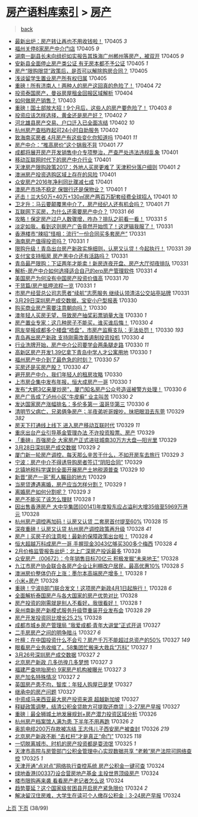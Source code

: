 [房产语料库索引](../../README.md)  > [房产](房产.md)
====
> [back](../README.md)

- [最新出炉：房产转让再也不用收钱啦！](http://jkwz.applinzi.com/ittc/6951603804398158852.html#%E6%9C%80%E6%96%B0%E5%87%BA%E7%82%89%EF%BC%9A%E6%88%BF%E4%BA%A7%E8%BD%AC%E8%AE%A9%E5%86%8D%E4%B9%9F%E4%B8%8D%E7%94%A8%E6%94%B6%E9%92%B1%E5%95%A6%EF%BC%81) 170405 *3* 
- [福州关停8家房产中介门店](http://jkwz.applinzi.com/ittc/6952994849677640708.html#%E7%A6%8F%E5%B7%9E%E5%85%B3%E5%81%9C8%E5%AE%B6%E6%88%BF%E4%BA%A7%E4%B8%AD%E4%BB%8B%E9%97%A8%E5%BA%97) 170405 *9* 
- [湖南一副县长未向组织如实报告其珠海广州郴州等房产，被双开](http://jkwz.applinzi.com/ittc/6953024191883379717.html#%E6%B9%96%E5%8D%97%E4%B8%80%E5%89%AF%E5%8E%BF%E9%95%BF%E6%9C%AA%E5%90%91%E7%BB%84%E7%BB%87%E5%A6%82%E5%AE%9E%E6%8A%A5%E5%91%8A%E5%85%B6%E7%8F%A0%E6%B5%B7%E5%B9%BF%E5%B7%9E%E9%83%B4%E5%B7%9E%E7%AD%89%E6%88%BF%E4%BA%A7%EF%BC%8C%E8%A2%AB%E5%8F%8C%E5%BC%80) 170405 *9* 
- [安新县全面停止房产类公证 有无房本都不予公证](http://jkwz.applinzi.com/ittc/6953022535649199109.html#%E5%AE%89%E6%96%B0%E5%8E%BF%E5%85%A8%E9%9D%A2%E5%81%9C%E6%AD%A2%E6%88%BF%E4%BA%A7%E7%B1%BB%E5%85%AC%E8%AF%81+%E6%9C%89%E6%97%A0%E6%88%BF%E6%9C%AC%E9%83%BD%E4%B8%8D%E4%BA%88%E5%85%AC%E8%AF%81) 170405 *1* 
- [房产“限购限贷”政策后，是否可以解除购房合同？](http://jkwz.applinzi.com/ittc/6952997477149049860.html#%E6%88%BF%E4%BA%A7%E2%80%9C%E9%99%90%E8%B4%AD%E9%99%90%E8%B4%B7%E2%80%9D%E6%94%BF%E7%AD%96%E5%90%8E%EF%BC%8C%E6%98%AF%E5%90%A6%E5%8F%AF%E4%BB%A5%E8%A7%A3%E9%99%A4%E8%B4%AD%E6%88%BF%E5%90%88%E5%90%8C%EF%BC%9F) 170405  
- [浅谈留学生置业房产所有权归属](http://jkwz.applinzi.com/ittc/6952905205128627204.html#%E6%B5%85%E8%B0%88%E7%95%99%E5%AD%A6%E7%94%9F%E7%BD%AE%E4%B8%9A%E6%88%BF%E4%BA%A7%E6%89%80%E6%9C%89%E6%9D%83%E5%BD%92%E5%B1%9E) 170405  
- [重磅！所有济南人！两种人的房产这回真的危险了！](http://jkwz.applinzi.com/ittc/6952640984310612997.html#%E9%87%8D%E7%A3%85%EF%BC%81%E6%89%80%E6%9C%89%E6%B5%8E%E5%8D%97%E4%BA%BA%EF%BC%81%E4%B8%A4%E7%A7%8D%E4%BA%BA%E7%9A%84%E6%88%BF%E4%BA%A7%E8%BF%99%E5%9B%9E%E7%9C%9F%E7%9A%84%E5%8D%B1%E9%99%A9%E4%BA%86%EF%BC%81) 170404 *72* 
- [投资泰国房产，曼谷房屋租金回报区域解析](http://jkwz.applinzi.com/ittc/6952627802611385349.html#%E6%8A%95%E8%B5%84%E6%B3%B0%E5%9B%BD%E6%88%BF%E4%BA%A7%EF%BC%8C%E6%9B%BC%E8%B0%B7%E6%88%BF%E5%B1%8B%E7%A7%9F%E9%87%91%E5%9B%9E%E6%8A%A5%E5%8C%BA%E5%9F%9F%E8%A7%A3%E6%9E%90) 170404  
- [如何做房产销售？](http://jkwz.applinzi.com/ittc/6952421059876881413.html#%E5%A6%82%E4%BD%95%E5%81%9A%E6%88%BF%E4%BA%A7%E9%94%80%E5%94%AE%EF%BC%9F) 170403  
- [重磅！国土部放大招！9个月后，这些人的房产要危险了！](http://jkwz.applinzi.com/ittc/6952336633427919877.html#%E9%87%8D%E7%A3%85%EF%BC%81%E5%9B%BD%E5%9C%9F%E9%83%A8%E6%94%BE%E5%A4%A7%E6%8B%9B%EF%BC%819%E4%B8%AA%E6%9C%88%E5%90%8E%EF%BC%8C%E8%BF%99%E4%BA%9B%E4%BA%BA%E7%9A%84%E6%88%BF%E4%BA%A7%E8%A6%81%E5%8D%B1%E9%99%A9%E4%BA%86%EF%BC%81) 170403 *8* 
- [投资应该怎样选择，黄金还是房产好？](http://jkwz.applinzi.com/ittc/6951953641975055364.html#%E6%8A%95%E8%B5%84%E5%BA%94%E8%AF%A5%E6%80%8E%E6%A0%B7%E9%80%89%E6%8B%A9%EF%BC%8C%E9%BB%84%E9%87%91%E8%BF%98%E6%98%AF%E6%88%BF%E4%BA%A7%E5%A5%BD%EF%BC%9F) 170402 *7* 
- [河北雄县房产交易、户口迁入已全面冻结](http://jkwz.applinzi.com/ittc/6951927758182679557.html#%E6%B2%B3%E5%8C%97%E9%9B%84%E5%8E%BF%E6%88%BF%E4%BA%A7%E4%BA%A4%E6%98%93%E3%80%81%E6%88%B7%E5%8F%A3%E8%BF%81%E5%85%A5%E5%B7%B2%E5%85%A8%E9%9D%A2%E5%86%BB%E7%BB%93) 170402 *10* 
- [杭州房产查档昨起可24小时自助服务](http://jkwz.applinzi.com/ittc/6951716951108879364.html#%E6%9D%AD%E5%B7%9E%E6%88%BF%E4%BA%A7%E6%9F%A5%E6%A1%A3%E6%98%A8%E8%B5%B7%E5%8F%AF24%E5%B0%8F%E6%97%B6%E8%87%AA%E5%8A%A9%E6%9C%8D%E5%8A%A1) 170402  
- [致海南买房者 4月房产有这些变化你知道吗](http://jkwz.applinzi.com/ittc/6951602478482195460.html#%E8%87%B4%E6%B5%B7%E5%8D%97%E4%B9%B0%E6%88%BF%E8%80%85+4%E6%9C%88%E6%88%BF%E4%BA%A7%E6%9C%89%E8%BF%99%E4%BA%9B%E5%8F%98%E5%8C%96%E4%BD%A0%E7%9F%A5%E9%81%93%E5%90%97) 170401 *11* 
- [房产中介：“推高房价”这个锅我不背](http://jkwz.applinzi.com/ittc/6951660759284188165.html#%E6%88%BF%E4%BA%A7%E4%B8%AD%E4%BB%8B%EF%BC%9A%E2%80%9C%E6%8E%A8%E9%AB%98%E6%88%BF%E4%BB%B7%E2%80%9D%E8%BF%99%E4%B8%AA%E9%94%85%E6%88%91%E4%B8%8D%E8%83%8C) 170401 *77* 
- [成都将展开房产开发销售中介专项整治，严查严处违法违规乱象](http://jkwz.applinzi.com/ittc/6951642075379532804.html#%E6%88%90%E9%83%BD%E5%B0%86%E5%B1%95%E5%BC%80%E6%88%BF%E4%BA%A7%E5%BC%80%E5%8F%91%E9%94%80%E5%94%AE%E4%B8%AD%E4%BB%8B%E4%B8%93%E9%A1%B9%E6%95%B4%E6%B2%BB%EF%BC%8C%E4%B8%A5%E6%9F%A5%E4%B8%A5%E5%A4%84%E8%BF%9D%E6%B3%95%E8%BF%9D%E8%A7%84%E4%B9%B1%E8%B1%A1) 170401  
- [移动互联网时代下的房产中介行业](http://jkwz.applinzi.com/ittc/6951614285053690885.html#%E7%A7%BB%E5%8A%A8%E4%BA%92%E8%81%94%E7%BD%91%E6%97%B6%E4%BB%A3%E4%B8%8B%E7%9A%84%E6%88%BF%E4%BA%A7%E4%B8%AD%E4%BB%8B%E8%A1%8C%E4%B8%9A) 170401  
- [天津房产限购政策2017：外地人买房更难了 天津积分落户细则](http://jkwz.applinzi.com/ittc/6951607196365358085.html#%E5%A4%A9%E6%B4%A5%E6%88%BF%E4%BA%A7%E9%99%90%E8%B4%AD%E6%94%BF%E7%AD%962017%EF%BC%9A%E5%A4%96%E5%9C%B0%E4%BA%BA%E4%B9%B0%E6%88%BF%E6%9B%B4%E9%9A%BE%E4%BA%86+%E5%A4%A9%E6%B4%A5%E7%A7%AF%E5%88%86%E8%90%BD%E6%88%B7%E7%BB%86%E5%88%99) 170401 *2* 
- [澳洲房产投资选购区域上存在的风险](http://jkwz.applinzi.com/ittc/6951589206865478661.html#%E6%BE%B3%E6%B4%B2%E6%88%BF%E4%BA%A7%E6%8A%95%E8%B5%84%E9%80%89%E8%B4%AD%E5%8C%BA%E5%9F%9F%E4%B8%8A%E5%AD%98%E5%9C%A8%E7%9A%84%E9%A3%8E%E9%99%A9) 170401  
- [众安房产2016年净利同比骤减七成](http://jkwz.applinzi.com/ittc/6951567548083618820.html#%E4%BC%97%E5%AE%89%E6%88%BF%E4%BA%A72016%E5%B9%B4%E5%87%80%E5%88%A9%E5%90%8C%E6%AF%94%E9%AA%A4%E5%87%8F%E4%B8%83%E6%88%90) 170401  
- [澳房产市场不稳定 保银行还是保物业？](http://jkwz.applinzi.com/ittc/6951529250141242373.html#%E6%BE%B3%E6%88%BF%E4%BA%A7%E5%B8%82%E5%9C%BA%E4%B8%8D%E7%A8%B3%E5%AE%9A+%E4%BF%9D%E9%93%B6%E8%A1%8C%E8%BF%98%E6%98%AF%E4%BF%9D%E7%89%A9%E4%B8%9A%EF%BC%9F) 170401 *1* 
- [还击！兰大50万+40万+130㎡房产两百万配套经费全球招人](http://jkwz.applinzi.com/ittc/6951516863489115141.html#%E8%BF%98%E5%87%BB%EF%BC%81%E5%85%B0%E5%A4%A750%E4%B8%87%2B40%E4%B8%87%2B130%E3%8E%A1%E6%88%BF%E4%BA%A7%E4%B8%A4%E7%99%BE%E4%B8%87%E9%85%8D%E5%A5%97%E7%BB%8F%E8%B4%B9%E5%85%A8%E7%90%83%E6%8B%9B%E4%BA%BA) 170401 *10* 
- [卫才升：马云要颠覆黑中介了，房产经纪人还有机会吗？](http://jkwz.applinzi.com/ittc/6951512812416402437.html#%E5%8D%AB%E6%89%8D%E5%8D%87%EF%BC%9A%E9%A9%AC%E4%BA%91%E8%A6%81%E9%A2%A0%E8%A6%86%E9%BB%91%E4%B8%AD%E4%BB%8B%E4%BA%86%EF%BC%8C%E6%88%BF%E4%BA%A7%E7%BB%8F%E7%BA%AA%E4%BA%BA%E8%BF%98%E6%9C%89%E6%9C%BA%E4%BC%9A%E5%90%97%EF%BC%9F) 170401 *71* 
- [互联网下买房，为什么还需要房产中介？](http://jkwz.applinzi.com/ittc/6951340498575950853.html#%E4%BA%92%E8%81%94%E7%BD%91%E4%B8%8B%E4%B9%B0%E6%88%BF%EF%BC%8C%E4%B8%BA%E4%BB%80%E4%B9%88%E8%BF%98%E9%9C%80%E8%A6%81%E6%88%BF%E4%BA%A7%E4%B8%AD%E4%BB%8B%EF%BC%9F) 170331 *66* 
- [攻略！保定房产过户人数骤增，咋办？排队之前看一看！](http://jkwz.applinzi.com/ittc/6951267883949753349.html#%E6%94%BB%E7%95%A5%EF%BC%81%E4%BF%9D%E5%AE%9A%E6%88%BF%E4%BA%A7%E8%BF%87%E6%88%B7%E4%BA%BA%E6%95%B0%E9%AA%A4%E5%A2%9E%EF%BC%8C%E5%92%8B%E5%8A%9E%EF%BC%9F%E6%8E%92%E9%98%9F%E4%B9%8B%E5%89%8D%E7%9C%8B%E4%B8%80%E7%9C%8B%EF%BC%81) 170331 *5* 
- [淡定如我，看到这则房产广告竟然开始慌了！这逻辑我服了！](http://jkwz.applinzi.com/ittc/6951245392715973636.html#%E6%B7%A1%E5%AE%9A%E5%A6%82%E6%88%91%EF%BC%8C%E7%9C%8B%E5%88%B0%E8%BF%99%E5%88%99%E6%88%BF%E4%BA%A7%E5%B9%BF%E5%91%8A%E7%AB%9F%E7%84%B6%E5%BC%80%E5%A7%8B%E6%85%8C%E4%BA%86%EF%BC%81%E8%BF%99%E9%80%BB%E8%BE%91%E6%88%91%E6%9C%8D%E4%BA%86%EF%BC%81) 170331  
- [香港楼市“辣招”怪相：流行“一份合同买多套房产”](http://jkwz.applinzi.com/ittc/6951242357218477061.html#%E9%A6%99%E6%B8%AF%E6%A5%BC%E5%B8%82%E2%80%9C%E8%BE%A3%E6%8B%9B%E2%80%9D%E6%80%AA%E7%9B%B8%EF%BC%9A%E6%B5%81%E8%A1%8C%E2%80%9C%E4%B8%80%E4%BB%BD%E5%90%88%E5%90%8C%E4%B9%B0%E5%A4%9A%E5%A5%97%E6%88%BF%E4%BA%A7%E2%80%9D) 170331  
- [海南房产值得投资吗？](http://jkwz.applinzi.com/ittc/6951187667025921029.html#%E6%B5%B7%E5%8D%97%E6%88%BF%E4%BA%A7%E5%80%BC%E5%BE%97%E6%8A%95%E8%B5%84%E5%90%97%EF%BC%9F) 170331 *1* 
- [限购升级！青岛出台房产新政实施细则，认房又认贷！今起执行！](http://jkwz.applinzi.com/ittc/6951164592737747972.html#%E9%99%90%E8%B4%AD%E5%8D%87%E7%BA%A7%EF%BC%81%E9%9D%92%E5%B2%9B%E5%87%BA%E5%8F%B0%E6%88%BF%E4%BA%A7%E6%96%B0%E6%94%BF%E5%AE%9E%E6%96%BD%E7%BB%86%E5%88%99%EF%BC%8C%E8%AE%A4%E6%88%BF%E5%8F%88%E8%AE%A4%E8%B4%B7%EF%BC%81%E4%BB%8A%E8%B5%B7%E6%89%A7%E8%A1%8C%EF%BC%81) 170331 *39* 
- [支付宝支持租房 房产黑中介还有活路吗？](http://jkwz.applinzi.com/ittc/6951160485188731909.html#%E6%94%AF%E4%BB%98%E5%AE%9D%E6%94%AF%E6%8C%81%E7%A7%9F%E6%88%BF+%E6%88%BF%E4%BA%A7%E9%BB%91%E4%B8%AD%E4%BB%8B%E8%BF%98%E6%9C%89%E6%B4%BB%E8%B7%AF%E5%90%97%EF%BC%9F) 170331  
- [青岛最严限购：下证两年才能卖！新房连夜开盘、房产大厅彻夜排队](http://jkwz.applinzi.com/ittc/6951149685539603460.html#%E9%9D%92%E5%B2%9B%E6%9C%80%E4%B8%A5%E9%99%90%E8%B4%AD%EF%BC%9A%E4%B8%8B%E8%AF%81%E4%B8%A4%E5%B9%B4%E6%89%8D%E8%83%BD%E5%8D%96%EF%BC%81%E6%96%B0%E6%88%BF%E8%BF%9E%E5%A4%9C%E5%BC%80%E7%9B%98%E3%80%81%E6%88%BF%E4%BA%A7%E5%A4%A7%E5%8E%85%E5%BD%BB%E5%A4%9C%E6%8E%92%E9%98%9F) 170331  
- [解析-房产中介如何选择适合自己的erp房产管理软件](http://jkwz.applinzi.com/ittc/6951142772361921540.html#%E8%A7%A3%E6%9E%90-%E6%88%BF%E4%BA%A7%E4%B8%AD%E4%BB%8B%E5%A6%82%E4%BD%95%E9%80%89%E6%8B%A9%E9%80%82%E5%90%88%E8%87%AA%E5%B7%B1%E7%9A%84erp%E6%88%BF%E4%BA%A7%E7%AE%A1%E7%90%86%E8%BD%AF%E4%BB%B6) 170331 *4* 
- [美国房产为何没有中国房产投资价值高](http://jkwz.applinzi.com/ittc/6951137351098172420.html#%E7%BE%8E%E5%9B%BD%E6%88%BF%E4%BA%A7%E4%B8%BA%E4%BD%95%E6%B2%A1%E6%9C%89%E4%B8%AD%E5%9B%BD%E6%88%BF%E4%BA%A7%E6%8A%95%E8%B5%84%E4%BB%B7%E5%80%BC%E9%AB%98) 170331 *70* 
- [干货篇/房产抵押流程一览](http://jkwz.applinzi.com/ittc/6951135190998057988.html#%E5%B9%B2%E8%B4%A7%E7%AF%87%2F%E6%88%BF%E4%BA%A7%E6%8A%B5%E6%8A%BC%E6%B5%81%E7%A8%8B%E4%B8%80%E8%A7%88) 170331 *1* 
- [市房产经营总公司志愿者“续航”志愿服务 继续认领清洁公交站亭站牌](http://jkwz.applinzi.com/ittc/6951017618533254149.html#%E5%B8%82%E6%88%BF%E4%BA%A7%E7%BB%8F%E8%90%A5%E6%80%BB%E5%85%AC%E5%8F%B8%E5%BF%97%E6%84%BF%E8%80%85%E2%80%9C%E7%BB%AD%E8%88%AA%E2%80%9D%E5%BF%97%E6%84%BF%E6%9C%8D%E5%8A%A1+%E7%BB%A7%E7%BB%AD%E8%AE%A4%E9%A2%86%E6%B8%85%E6%B4%81%E5%85%AC%E4%BA%A4%E7%AB%99%E4%BA%AD%E7%AB%99%E7%89%8C) 170331  
- [3月29日深圳房产成交数据，宝安小户型报表](http://jkwz.applinzi.com/ittc/6950883745191166981.html#3%E6%9C%8829%E6%97%A5%E6%B7%B1%E5%9C%B3%E6%88%BF%E4%BA%A7%E6%88%90%E4%BA%A4%E6%95%B0%E6%8D%AE%EF%BC%8C%E5%AE%9D%E5%AE%89%E5%B0%8F%E6%88%B7%E5%9E%8B%E6%8A%A5%E8%A1%A8) 170330  
- [购买商业房产需要注意朝向吗？](http://jkwz.applinzi.com/ittc/6950897170445239300.html#%E8%B4%AD%E4%B9%B0%E5%95%86%E4%B8%9A%E6%88%BF%E4%BA%A7%E9%9C%80%E8%A6%81%E6%B3%A8%E6%84%8F%E6%9C%9D%E5%90%91%E5%90%97%EF%BC%9F) 170330  
- [澳年轻人买房无望，导致房产抽奖彩票销量大涨](http://jkwz.applinzi.com/ittc/6950885055240078340.html#%E6%BE%B3%E5%B9%B4%E8%BD%BB%E4%BA%BA%E4%B9%B0%E6%88%BF%E6%97%A0%E6%9C%9B%EF%BC%8C%E5%AF%BC%E8%87%B4%E6%88%BF%E4%BA%A7%E6%8A%BD%E5%A5%96%E5%BD%A9%E7%A5%A8%E9%94%80%E9%87%8F%E5%A4%A7%E6%B6%A8) 170330 *1* 
- [房产置业专家：这几种房子不能买，谁买谁后悔！](http://jkwz.applinzi.com/ittc/6950884756257506308.html#%E6%88%BF%E4%BA%A7%E7%BD%AE%E4%B8%9A%E4%B8%93%E5%AE%B6%EF%BC%9A%E8%BF%99%E5%87%A0%E7%A7%8D%E6%88%BF%E5%AD%90%E4%B8%8D%E8%83%BD%E4%B9%B0%EF%BC%8C%E8%B0%81%E4%B9%B0%E8%B0%81%E5%90%8E%E6%82%94%EF%BC%81) 170330 *4* 
- [网友举报成都多个楼盘“捂盘”，市房产监察支队：无法处罚！](http://jkwz.applinzi.com/ittc/6950881317079221252.html#%E7%BD%91%E5%8F%8B%E4%B8%BE%E6%8A%A5%E6%88%90%E9%83%BD%E5%A4%9A%E4%B8%AA%E6%A5%BC%E7%9B%98%E2%80%9C%E6%8D%82%E7%9B%98%E2%80%9D%EF%BC%8C%E5%B8%82%E6%88%BF%E4%BA%A7%E7%9B%91%E5%AF%9F%E6%94%AF%E9%98%9F%EF%BC%9A%E6%97%A0%E6%B3%95%E5%A4%84%E7%BD%9A%EF%BC%81) 170330 *193* 
- [青岛再出房产新政 支持刚需改善遏制投资投机](http://jkwz.applinzi.com/ittc/6950873045379056645.html#%E9%9D%92%E5%B2%9B%E5%86%8D%E5%87%BA%E6%88%BF%E4%BA%A7%E6%96%B0%E6%94%BF+%E6%94%AF%E6%8C%81%E5%88%9A%E9%9C%80%E6%94%B9%E5%96%84%E9%81%8F%E5%88%B6%E6%8A%95%E8%B5%84%E6%8A%95%E6%9C%BA) 170330 *4* 
- [行业洗牌开始，房产中介公司要学会两条腿走路](http://jkwz.applinzi.com/ittc/6950849051774944260.html#%E8%A1%8C%E4%B8%9A%E6%B4%97%E7%89%8C%E5%BC%80%E5%A7%8B%EF%BC%8C%E6%88%BF%E4%BA%A7%E4%B8%AD%E4%BB%8B%E5%85%AC%E5%8F%B8%E8%A6%81%E5%AD%A6%E4%BC%9A%E4%B8%A4%E6%9D%A1%E8%85%BF%E8%B5%B0%E8%B7%AF) 170330 *11* 
- [高新区房产开发1.39亿拿下青岛中学人才公寓用地](http://jkwz.applinzi.com/ittc/6950802576730752004.html#%E9%AB%98%E6%96%B0%E5%8C%BA%E6%88%BF%E4%BA%A7%E5%BC%80%E5%8F%911.39%E4%BA%BF%E6%8B%BF%E4%B8%8B%E9%9D%92%E5%B2%9B%E4%B8%AD%E5%AD%A6%E4%BA%BA%E6%89%8D%E5%85%AC%E5%AF%93%E7%94%A8%E5%9C%B0) 170330 *1* 
- [福州房产中介到了最危急的时刻？](http://jkwz.applinzi.com/ittc/6950795920487744517.html#%E7%A6%8F%E5%B7%9E%E6%88%BF%E4%BA%A7%E4%B8%AD%E4%BB%8B%E5%88%B0%E4%BA%86%E6%9C%80%E5%8D%B1%E6%80%A5%E7%9A%84%E6%97%B6%E5%88%BB%EF%BC%9F) 170330 *57* 
- [买房还是买房产股？](http://jkwz.applinzi.com/ittc/6950786859570562053.html#%E4%B9%B0%E6%88%BF%E8%BF%98%E6%98%AF%E4%B9%B0%E6%88%BF%E4%BA%A7%E8%82%A1%EF%BC%9F) 170330 *47* 
- [避开房产中介，我们年轻人的租房攻略](http://jkwz.applinzi.com/ittc/6950785778287379461.html#%E9%81%BF%E5%BC%80%E6%88%BF%E4%BA%A7%E4%B8%AD%E4%BB%8B%EF%BC%8C%E6%88%91%E4%BB%AC%E5%B9%B4%E8%BD%BB%E4%BA%BA%E7%9A%84%E7%A7%9F%E6%88%BF%E6%94%BB%E7%95%A5) 170330  
- [上市房企集中发布年报，恒大成房产一哥](http://jkwz.applinzi.com/ittc/6950777973128037380.html#%E4%B8%8A%E5%B8%82%E6%88%BF%E4%BC%81%E9%9B%86%E4%B8%AD%E5%8F%91%E5%B8%83%E5%B9%B4%E6%8A%A5%EF%BC%8C%E6%81%92%E5%A4%A7%E6%88%90%E6%88%BF%E4%BA%A7%E4%B8%80%E5%93%A5) 170330 *1* 
- [发布“大鳄3亿来厦炒房”，厦门知名房产公众号造谣被警方处理！](http://jkwz.applinzi.com/ittc/6950728660960150532.html#%E5%8F%91%E5%B8%83%E2%80%9C%E5%A4%A7%E9%B3%843%E4%BA%BF%E6%9D%A5%E5%8E%A6%E7%82%92%E6%88%BF%E2%80%9D%EF%BC%8C%E5%8E%A6%E9%97%A8%E7%9F%A5%E5%90%8D%E6%88%BF%E4%BA%A7%E5%85%AC%E4%BC%97%E5%8F%B7%E9%80%A0%E8%B0%A3%E8%A2%AB%E8%AD%A6%E6%96%B9%E5%A4%84%E7%90%86%EF%BC%81) 170330 *6* 
- [房产广告成了泸州小区“牛皮癣” 业主叫苦](http://jkwz.applinzi.com/ittc/6950717307281212420.html#%E6%88%BF%E4%BA%A7%E5%B9%BF%E5%91%8A%E6%88%90%E4%BA%86%E6%B3%B8%E5%B7%9E%E5%B0%8F%E5%8C%BA%E2%80%9C%E7%89%9B%E7%9A%AE%E7%99%A3%E2%80%9D+%E4%B8%9A%E4%B8%BB%E5%8F%AB%E8%8B%A6) 170330 *2* 
- [发达国家房产涨幅排名：多伦多第一 温哥华第三](http://jkwz.applinzi.com/ittc/6950656095285675013.html#%E5%8F%91%E8%BE%BE%E5%9B%BD%E5%AE%B6%E6%88%BF%E4%BA%A7%E6%B6%A8%E5%B9%85%E6%8E%92%E5%90%8D%EF%BC%9A%E5%A4%9A%E4%BC%A6%E5%A4%9A%E7%AC%AC%E4%B8%80+%E6%B8%A9%E5%93%A5%E5%8D%8E%E7%AC%AC%E4%B8%89) 170330 *6* 
- [清明节父病亡，兄弟俩争房产；半夜弟听哥嫂吵，抹把眼泪去东莞](http://jkwz.applinzi.com/ittc/6950027135845663748.html#%E6%B8%85%E6%98%8E%E8%8A%82%E7%88%B6%E7%97%85%E4%BA%A1%EF%BC%8C%E5%85%84%E5%BC%9F%E4%BF%A9%E4%BA%89%E6%88%BF%E4%BA%A7%EF%BC%9B%E5%8D%8A%E5%A4%9C%E5%BC%9F%E5%90%AC%E5%93%A5%E5%AB%82%E5%90%B5%EF%BC%8C%E6%8A%B9%E6%8A%8A%E7%9C%BC%E6%B3%AA%E5%8E%BB%E4%B8%9C%E8%8E%9E) 170329 *382* 
- [房天下打通线上线下 进入房产移动互联时代](http://jkwz.applinzi.com/ittc/6950545100278072325.html#%E6%88%BF%E5%A4%A9%E4%B8%8B%E6%89%93%E9%80%9A%E7%BA%BF%E4%B8%8A%E7%BA%BF%E4%B8%8B+%E8%BF%9B%E5%85%A5%E6%88%BF%E4%BA%A7%E7%A7%BB%E5%8A%A8%E4%BA%92%E8%81%94%E6%97%B6%E4%BB%A3) 170329 *11* 
- [重庆出台产业引导基金管理办法 不许投资股票、房产](http://jkwz.applinzi.com/ittc/6950513042784781317.html#%E9%87%8D%E5%BA%86%E5%87%BA%E5%8F%B0%E4%BA%A7%E4%B8%9A%E5%BC%95%E5%AF%BC%E5%9F%BA%E9%87%91%E7%AE%A1%E7%90%86%E5%8A%9E%E6%B3%95+%E4%B8%8D%E8%AE%B8%E6%8A%95%E8%B5%84%E8%82%A1%E7%A5%A8%E3%80%81%E6%88%BF%E4%BA%A7) 170329  
- [「重磅」百强房企 大家房产正式进驻城南30万方大盘—阳光里](http://jkwz.applinzi.com/ittc/6950492622807368708.html#%E3%80%8C%E9%87%8D%E7%A3%85%E3%80%8D%E7%99%BE%E5%BC%BA%E6%88%BF%E4%BC%81+%E5%A4%A7%E5%AE%B6%E6%88%BF%E4%BA%A7%E6%AD%A3%E5%BC%8F%E8%BF%9B%E9%A9%BB%E5%9F%8E%E5%8D%9730%E4%B8%87%E6%96%B9%E5%A4%A7%E7%9B%98%E2%80%94%E9%98%B3%E5%85%89%E9%87%8C) 170329  
- [3月28日深圳房产成交数据](http://jkwz.applinzi.com/ittc/6950484405226308613.html#3%E6%9C%8828%E6%97%A5%E6%B7%B1%E5%9C%B3%E6%88%BF%E4%BA%A7%E6%88%90%E4%BA%A4%E6%95%B0%E6%8D%AE) 170329 *2* 
- [厦门新一轮房产调控，每天那么辛苦干什么，不如开房车去旅行](http://jkwz.applinzi.com/ittc/6950479257104024581.html#%E5%8E%A6%E9%97%A8%E6%96%B0%E4%B8%80%E8%BD%AE%E6%88%BF%E4%BA%A7%E8%B0%83%E6%8E%A7%EF%BC%8C%E6%AF%8F%E5%A4%A9%E9%82%A3%E4%B9%88%E8%BE%9B%E8%8B%A6%E5%B9%B2%E4%BB%80%E4%B9%88%EF%BC%8C%E4%B8%8D%E5%A6%82%E5%BC%80%E6%88%BF%E8%BD%A6%E5%8E%BB%E6%97%85%E8%A1%8C) 170329 *3* 
- [宁波：房产中介不得诱导购房者签订“阴阳合同”](http://jkwz.applinzi.com/ittc/6950479068028994564.html#%E5%AE%81%E6%B3%A2%EF%BC%9A%E6%88%BF%E4%BA%A7%E4%B8%AD%E4%BB%8B%E4%B8%8D%E5%BE%97%E8%AF%B1%E5%AF%BC%E8%B4%AD%E6%88%BF%E8%80%85%E7%AD%BE%E8%AE%A2%E2%80%9C%E9%98%B4%E9%98%B3%E5%90%88%E5%90%8C%E2%80%9D) 170329  
- [北镇地税科学谋划全面开展房产土地税源普查](http://jkwz.applinzi.com/ittc/6950429696603980805.html#%E5%8C%97%E9%95%87%E5%9C%B0%E7%A8%8E%E7%A7%91%E5%AD%A6%E8%B0%8B%E5%88%92%E5%85%A8%E9%9D%A2%E5%BC%80%E5%B1%95%E6%88%BF%E4%BA%A7%E5%9C%9F%E5%9C%B0%E7%A8%8E%E6%BA%90%E6%99%AE%E6%9F%A5) 170329 *10* 
- [新晋“房产一哥”惹人瞩目的地方](http://jkwz.applinzi.com/ittc/6950317689691177989.html#%E6%96%B0%E6%99%8B%E2%80%9C%E6%88%BF%E4%BA%A7%E4%B8%80%E5%93%A5%E2%80%9D%E6%83%B9%E4%BA%BA%E7%9E%A9%E7%9B%AE%E7%9A%84%E5%9C%B0%E6%96%B9) 170329  
- [当房贷遭遇离婚，房产应当怎样分割？](http://jkwz.applinzi.com/ittc/6950379230562092036.html#%E5%BD%93%E6%88%BF%E8%B4%B7%E9%81%AD%E9%81%87%E7%A6%BB%E5%A9%9A%EF%BC%8C%E6%88%BF%E4%BA%A7%E5%BA%94%E5%BD%93%E6%80%8E%E6%A0%B7%E5%88%86%E5%89%B2%EF%BC%9F) 170329 *1* 
- [离婚房产如何分割呢？](http://jkwz.applinzi.com/ittc/6950368386864382981.html#%E7%A6%BB%E5%A9%9A%E6%88%BF%E4%BA%A7%E5%A6%82%E4%BD%95%E5%88%86%E5%89%B2%E5%91%A2%EF%BC%9F) 170329 *3* 
- [房产不能买了该怎么理财](http://jkwz.applinzi.com/ittc/6950225736458830852.html#%E6%88%BF%E4%BA%A7%E4%B8%8D%E8%83%BD%E4%B9%B0%E4%BA%86%E8%AF%A5%E6%80%8E%E4%B9%88%E7%90%86%E8%B4%A2) 170328 *1* 
- [因出售香港房产 大中华集团(00141)年度股东应占溢利大增35倍至5969万港元](http://jkwz.applinzi.com/ittc/6950214647369171972.html#%E5%9B%A0%E5%87%BA%E5%94%AE%E9%A6%99%E6%B8%AF%E6%88%BF%E4%BA%A7+%E5%A4%A7%E4%B8%AD%E5%8D%8E%E9%9B%86%E5%9B%A2%2800141%29%E5%B9%B4%E5%BA%A6%E8%82%A1%E4%B8%9C%E5%BA%94%E5%8D%A0%E6%BA%A2%E5%88%A9%E5%A4%A7%E5%A2%9E35%E5%80%8D%E8%87%B35969%E4%B8%87%E6%B8%AF%E5%85%83) 170328  
- [杭州房产调控再加码！认房又认贷 二套房首付提至60%](http://jkwz.applinzi.com/ittc/6950213359961113604.html#%E6%9D%AD%E5%B7%9E%E6%88%BF%E4%BA%A7%E8%B0%83%E6%8E%A7%E5%86%8D%E5%8A%A0%E7%A0%81%EF%BC%81%E8%AE%A4%E6%88%BF%E5%8F%88%E8%AE%A4%E8%B4%B7+%E4%BA%8C%E5%A5%97%E6%88%BF%E9%A6%96%E4%BB%98%E6%8F%90%E8%87%B360%25) 170328 *15* 
- [深夜重磅！认房又认贷 杭州房产调控政策再升级](http://jkwz.applinzi.com/ittc/6950207118845150213.html#%E6%B7%B1%E5%A4%9C%E9%87%8D%E7%A3%85%EF%BC%81%E8%AE%A4%E6%88%BF%E5%8F%88%E8%AE%A4%E8%B4%B7+%E6%9D%AD%E5%B7%9E%E6%88%BF%E4%BA%A7%E8%B0%83%E6%8E%A7%E6%94%BF%E7%AD%96%E5%86%8D%E5%8D%87%E7%BA%A7) 170328 *41* 
- [房产丨买房子的注意啦！最新的保障政策出台啦！](http://jkwz.applinzi.com/ittc/6950198821215798276.html#%E6%88%BF%E4%BA%A7%E4%B8%A8%E4%B9%B0%E6%88%BF%E5%AD%90%E7%9A%84%E6%B3%A8%E6%84%8F%E5%95%A6%EF%BC%81%E6%9C%80%E6%96%B0%E7%9A%84%E4%BF%9D%E9%9A%9C%E6%94%BF%E7%AD%96%E5%87%BA%E5%8F%B0%E5%95%A6%EF%BC%81) 170328 *4* 
- [恒大超越万科成房产一哥 手握现金3043亿够买300多个梅西](http://jkwz.applinzi.com/ittc/6950197881037390852.html#%E6%81%92%E5%A4%A7%E8%B6%85%E8%B6%8A%E4%B8%87%E7%A7%91%E6%88%90%E6%88%BF%E4%BA%A7%E4%B8%80%E5%93%A5+%E6%89%8B%E6%8F%A1%E7%8E%B0%E9%87%913043%E4%BA%BF%E5%A4%9F%E4%B9%B0300%E5%A4%9A%E4%B8%AA%E6%A2%85%E8%A5%BF) 170328 *4* 
- [2月价格监管报告出炉：北上广深房产投诉最多](http://jkwz.applinzi.com/ittc/6950195001832244228.html#2%E6%9C%88%E4%BB%B7%E6%A0%BC%E7%9B%91%E7%AE%A1%E6%8A%A5%E5%91%8A%E5%87%BA%E7%82%89%EF%BC%9A%E5%8C%97%E4%B8%8A%E5%B9%BF%E6%B7%B1%E6%88%BF%E4%BA%A7%E6%8A%95%E8%AF%89%E6%9C%80%E5%A4%9A) 170328  
- [众安房产（00672）：今年销售目标70亿元 积极发掘“未来地王”](http://jkwz.applinzi.com/ittc/6950163428760110084.html#%E4%BC%97%E5%AE%89%E6%88%BF%E4%BA%A7%EF%BC%8800672%EF%BC%89%EF%BC%9A%E4%BB%8A%E5%B9%B4%E9%94%80%E5%94%AE%E7%9B%AE%E6%A0%8770%E4%BA%BF%E5%85%83+%E7%A7%AF%E6%9E%81%E5%8F%91%E6%8E%98%E2%80%9C%E6%9C%AA%E6%9D%A5%E5%9C%B0%E7%8E%8B%E2%80%9D) 170328  
- [九江市房产协会联合各房产企业让利棚改户居民，最高优惠10%](http://jkwz.applinzi.com/ittc/6950138608903259140.html#%E4%B9%9D%E6%B1%9F%E5%B8%82%E6%88%BF%E4%BA%A7%E5%8D%8F%E4%BC%9A%E8%81%94%E5%90%88%E5%90%84%E6%88%BF%E4%BA%A7%E4%BC%81%E4%B8%9A%E8%AE%A9%E5%88%A9%E6%A3%9A%E6%94%B9%E6%88%B7%E5%B1%85%E6%B0%91%EF%BC%8C%E6%9C%80%E9%AB%98%E4%BC%98%E6%83%A010%25) 170328 *5* 
- [澳洲房价整体仍在上涨：墨尔本高端房产增多！](http://jkwz.applinzi.com/ittc/6950131185685627908.html#%E6%BE%B3%E6%B4%B2%E6%88%BF%E4%BB%B7%E6%95%B4%E4%BD%93%E4%BB%8D%E5%9C%A8%E4%B8%8A%E6%B6%A8%EF%BC%9A%E5%A2%A8%E5%B0%94%E6%9C%AC%E9%AB%98%E7%AB%AF%E6%88%BF%E4%BA%A7%E5%A2%9E%E5%A4%9A%EF%BC%81) 170328 *1* 
- [小米+房产](http://jkwz.applinzi.com/ittc/6950130858626384901.html#%E5%B0%8F%E7%B1%B3%2B%E6%88%BF%E4%BA%A7) 170328  
- [重磅！宁波8部门联合发文！这项房产新政4月1日起施行！](http://jkwz.applinzi.com/ittc/6950065293295617029.html#%E9%87%8D%E7%A3%85%EF%BC%81%E5%AE%81%E6%B3%A28%E9%83%A8%E9%97%A8%E8%81%94%E5%90%88%E5%8F%91%E6%96%87%EF%BC%81%E8%BF%99%E9%A1%B9%E6%88%BF%E4%BA%A7%E6%96%B0%E6%94%BF4%E6%9C%881%E6%97%A5%E8%B5%B7%E6%96%BD%E8%A1%8C%EF%BC%81) 170328 *6* 
- [全面解析泰国房产与各大国家的房产优势对比](http://jkwz.applinzi.com/ittc/6950046685672768517.html#%E5%85%A8%E9%9D%A2%E8%A7%A3%E6%9E%90%E6%B3%B0%E5%9B%BD%E6%88%BF%E4%BA%A7%E4%B8%8E%E5%90%84%E5%A4%A7%E5%9B%BD%E5%AE%B6%E7%9A%84%E6%88%BF%E4%BA%A7%E4%BC%98%E5%8A%BF%E5%AF%B9%E6%AF%94) 170328  
- [房产投资的刚需就是别人不看好，我很看好！](http://jkwz.applinzi.com/ittc/6950039211234296837.html#%E6%88%BF%E4%BA%A7%E6%8A%95%E8%B5%84%E7%9A%84%E5%88%9A%E9%9C%80%E5%B0%B1%E6%98%AF%E5%88%AB%E4%BA%BA%E4%B8%8D%E7%9C%8B%E5%A5%BD%EF%BC%8C%E6%88%91%E5%BE%88%E7%9C%8B%E5%A5%BD%EF%BC%81) 170328 *1* 
- [泉州南新房产新模式服务升级暨重装开业发布会](http://jkwz.applinzi.com/ittc/6950030234928808965.html#%E6%B3%89%E5%B7%9E%E5%8D%97%E6%96%B0%E6%88%BF%E4%BA%A7%E6%96%B0%E6%A8%A1%E5%BC%8F%E6%9C%8D%E5%8A%A1%E5%8D%87%E7%BA%A7%E6%9A%A8%E9%87%8D%E8%A3%85%E5%BC%80%E4%B8%9A%E5%8F%91%E5%B8%83%E4%BC%9A) 170328 *29* 
- [房产开发投资同比增长25.2%](http://jkwz.applinzi.com/ittc/6949891481069421572.html#%E6%88%BF%E4%BA%A7%E5%BC%80%E5%8F%91%E6%8A%95%E8%B5%84%E5%90%8C%E6%AF%94%E5%A2%9E%E9%95%BF25.2%25) 170328  
- [成都市城乡房产管理局 “我爱成都·青年大讲堂”正式开讲](http://jkwz.applinzi.com/ittc/6949851845613847556.html#%E6%88%90%E9%83%BD%E5%B8%82%E5%9F%8E%E4%B9%A1%E6%88%BF%E4%BA%A7%E7%AE%A1%E7%90%86%E5%B1%80+%E2%80%9C%E6%88%91%E7%88%B1%E6%88%90%E9%83%BD%C2%B7%E9%9D%92%E5%B9%B4%E5%A4%A7%E8%AE%B2%E5%A0%82%E2%80%9D%E6%AD%A3%E5%BC%8F%E5%BC%80%E8%AE%B2) 170327  
- [二手房房产之间的明争暗斗](http://jkwz.applinzi.com/ittc/6949850995965297669.html#%E4%BA%8C%E6%89%8B%E6%88%BF%E6%88%BF%E4%BA%A7%E4%B9%8B%E9%97%B4%E7%9A%84%E6%98%8E%E4%BA%89%E6%9A%97%E6%96%97) 170327 *6* 
- [叶檀：在中国投资什么不会亏？房产千万不能超过总资产的50%](http://jkwz.applinzi.com/ittc/6949837462565291013.html#%E5%8F%B6%E6%AA%80%EF%BC%9A%E5%9C%A8%E4%B8%AD%E5%9B%BD%E6%8A%95%E8%B5%84%E4%BB%80%E4%B9%88%E4%B8%8D%E4%BC%9A%E4%BA%8F%EF%BC%9F%E6%88%BF%E4%BA%A7%E5%8D%83%E4%B8%87%E4%B8%8D%E8%83%BD%E8%B6%85%E8%BF%87%E6%80%BB%E8%B5%84%E4%BA%A7%E7%9A%8450%25) 170327 *149* 
- [眼看房产业务收缩了，58集团忙搬来大救兵“万科”](http://jkwz.applinzi.com/ittc/6949806593943274500.html#%E7%9C%BC%E7%9C%8B%E6%88%BF%E4%BA%A7%E4%B8%9A%E5%8A%A1%E6%94%B6%E7%BC%A9%E4%BA%86%EF%BC%8C58%E9%9B%86%E5%9B%A2%E5%BF%99%E6%90%AC%E6%9D%A5%E5%A4%A7%E6%95%91%E5%85%B5%E2%80%9C%E4%B8%87%E7%A7%91%E2%80%9D) 170327 *1* 
- [3月26号深圳房产成交数据](http://jkwz.applinzi.com/ittc/6949782090223715333.html#3%E6%9C%8826%E5%8F%B7%E6%B7%B1%E5%9C%B3%E6%88%BF%E4%BA%A7%E6%88%90%E4%BA%A4%E6%95%B0%E6%8D%AE) 170327 *2* 
- [北京房产新政 几多彷徨几多梦想](http://jkwz.applinzi.com/ittc/6949761916170929156.html#%E5%8C%97%E4%BA%AC%E6%88%BF%E4%BA%A7%E6%96%B0%E6%94%BF+%E5%87%A0%E5%A4%9A%E5%BD%B7%E5%BE%A8%E5%87%A0%E5%A4%9A%E6%A2%A6%E6%83%B3) 170327 *3* 
- [福建严查哄抬房价 9家房产机构被曝光](http://jkwz.applinzi.com/ittc/6949718813133243397.html#%E7%A6%8F%E5%BB%BA%E4%B8%A5%E6%9F%A5%E5%93%84%E6%8A%AC%E6%88%BF%E4%BB%B7+9%E5%AE%B6%E6%88%BF%E4%BA%A7%E6%9C%BA%E6%9E%84%E8%A2%AB%E6%9B%9D%E5%85%89) 170327 *3* 
- [房产加名特殊情况](http://jkwz.applinzi.com/ittc/6949724597300757508.html#%E6%88%BF%E4%BA%A7%E5%8A%A0%E5%90%8D%E7%89%B9%E6%AE%8A%E6%83%85%E5%86%B5) 170327 *2* 
- [英国房产患不均，智库：年轻人购屋已是梦](http://jkwz.applinzi.com/ittc/6949713377910850564.html#%E8%8B%B1%E5%9B%BD%E6%88%BF%E4%BA%A7%E6%82%A3%E4%B8%8D%E5%9D%87%EF%BC%8C%E6%99%BA%E5%BA%93%EF%BC%9A%E5%B9%B4%E8%BD%BB%E4%BA%BA%E8%B4%AD%E5%B1%8B%E5%B7%B2%E6%98%AF%E6%A2%A6) 170327  
- [继承中的房产问题](http://jkwz.applinzi.com/ittc/6949705277174711301.html#%E7%BB%A7%E6%89%BF%E4%B8%AD%E7%9A%84%E6%88%BF%E4%BA%A7%E9%97%AE%E9%A2%98) 170327  
- [中资成马来西亚最大房产投资来源 超越新加坡](http://jkwz.applinzi.com/ittc/6949699895249339397.html#%E4%B8%AD%E8%B5%84%E6%88%90%E9%A9%AC%E6%9D%A5%E8%A5%BF%E4%BA%9A%E6%9C%80%E5%A4%A7%E6%88%BF%E4%BA%A7%E6%8A%95%E8%B5%84%E6%9D%A5%E6%BA%90+%E8%B6%85%E8%B6%8A%E6%96%B0%E5%8A%A0%E5%9D%A1) 170327  
- [释疑政策调整，结清公积金贷款方可提取还商贷｜3-27房产早报](http://jkwz.applinzi.com/ittc/6949624680708310020.html#%E9%87%8A%E7%96%91%E6%94%BF%E7%AD%96%E8%B0%83%E6%95%B4%EF%BC%8C%E7%BB%93%E6%B8%85%E5%85%AC%E7%A7%AF%E9%87%91%E8%B4%B7%E6%AC%BE%E6%96%B9%E5%8F%AF%E6%8F%90%E5%8F%96%E8%BF%98%E5%95%86%E8%B4%B7%EF%BD%9C3-27%E6%88%BF%E4%BA%A7%E6%97%A9%E6%8A%A5) 170327  
- [重磅｜最全狮城土地发展规划+房产潜力投资区域分析](http://jkwz.applinzi.com/ittc/6949453472788382724.html#%E9%87%8D%E7%A3%85%EF%BD%9C%E6%9C%80%E5%85%A8%E7%8B%AE%E5%9F%8E%E5%9C%9F%E5%9C%B0%E5%8F%91%E5%B1%95%E8%A7%84%E5%88%92%2B%E6%88%BF%E4%BA%A7%E6%BD%9C%E5%8A%9B%E6%8A%95%E8%B5%84%E5%8C%BA%E5%9F%9F%E5%88%86%E6%9E%90) 170326  
- [杭州房产档案馆人满为患 下半年不用再跑](http://jkwz.applinzi.com/ittc/6949372730309870596.html#%E6%9D%AD%E5%B7%9E%E6%88%BF%E4%BA%A7%E6%A1%A3%E6%A1%88%E9%A6%86%E4%BA%BA%E6%BB%A1%E4%B8%BA%E6%82%A3+%E4%B8%8B%E5%8D%8A%E5%B9%B4%E4%B8%8D%E7%94%A8%E5%86%8D%E8%B7%91) 170326 *2* 
- [奥凯电缆200万存款被冻结 王志伟儿子西安房产被查封](http://jkwz.applinzi.com/ittc/6949228695255516164.html#%E5%A5%A5%E5%87%AF%E7%94%B5%E7%BC%86200%E4%B8%87%E5%AD%98%E6%AC%BE%E8%A2%AB%E5%86%BB%E7%BB%93+%E7%8E%8B%E5%BF%97%E4%BC%9F%E5%84%BF%E5%AD%90%E8%A5%BF%E5%AE%89%E6%88%BF%E4%BA%A7%E8%A2%AB%E6%9F%A5%E5%B0%81) 170326 *219* 
- [北京房产新政不断 “去杠杆”才是真正“命门”](http://jkwz.applinzi.com/ittc/6948966998510928901.html#%E5%8C%97%E4%BA%AC%E6%88%BF%E4%BA%A7%E6%96%B0%E6%94%BF%E4%B8%8D%E6%96%AD+%E2%80%9C%E5%8E%BB%E6%9D%A0%E6%9D%86%E2%80%9D%E6%89%8D%E6%98%AF%E7%9C%9F%E6%AD%A3%E2%80%9C%E5%91%BD%E9%97%A8%E2%80%9D) 170325 *118* 
- [一切脱离城市、时机的房产投资都是耍流氓](http://jkwz.applinzi.com/ittc/6948899911939654661.html#%E4%B8%80%E5%88%87%E8%84%B1%E7%A6%BB%E5%9F%8E%E5%B8%82%E3%80%81%E6%97%B6%E6%9C%BA%E7%9A%84%E6%88%BF%E4%BA%A7%E6%8A%95%E8%B5%84%E9%83%BD%E6%98%AF%E8%80%8D%E6%B5%81%E6%B0%93) 170325 *1* 
- [天津市高院与房管部门公积金管理中心实现数据共享 “老赖”房产法院可网络查控](http://jkwz.applinzi.com/ittc/6948859286670279684.html#%E5%A4%A9%E6%B4%A5%E5%B8%82%E9%AB%98%E9%99%A2%E4%B8%8E%E6%88%BF%E7%AE%A1%E9%83%A8%E9%97%A8%E5%85%AC%E7%A7%AF%E9%87%91%E7%AE%A1%E7%90%86%E4%B8%AD%E5%BF%83%E5%AE%9E%E7%8E%B0%E6%95%B0%E6%8D%AE%E5%85%B1%E4%BA%AB+%E2%80%9C%E8%80%81%E8%B5%96%E2%80%9D%E6%88%BF%E4%BA%A7%E6%B3%95%E9%99%A2%E5%8F%AF%E7%BD%91%E7%BB%9C%E6%9F%A5%E6%8E%A7) 170325 *1* 
- [天津开通“点对点”网络执行查控系统 房产公积金一键可查](http://jkwz.applinzi.com/ittc/6948690965601715205.html#%E5%A4%A9%E6%B4%A5%E5%BC%80%E9%80%9A%E2%80%9C%E7%82%B9%E5%AF%B9%E7%82%B9%E2%80%9D%E7%BD%91%E7%BB%9C%E6%89%A7%E8%A1%8C%E6%9F%A5%E6%8E%A7%E7%B3%BB%E7%BB%9F+%E6%88%BF%E4%BA%A7%E5%85%AC%E7%A7%AF%E9%87%91%E4%B8%80%E9%94%AE%E5%8F%AF%E6%9F%A5) 170324  
- [绿地香港(00337)设合营房地产基金 主投世界顶级房产](http://jkwz.applinzi.com/ittc/6948680478273045509.html#%E7%BB%BF%E5%9C%B0%E9%A6%99%E6%B8%AF%2800337%29%E8%AE%BE%E5%90%88%E8%90%A5%E6%88%BF%E5%9C%B0%E4%BA%A7%E5%9F%BA%E9%87%91+%E4%B8%BB%E6%8A%95%E4%B8%96%E7%95%8C%E9%A1%B6%E7%BA%A7%E6%88%BF%E4%BA%A7) 170324  
- [楼市限购再来袭 看看房产老记者怎么说](http://jkwz.applinzi.com/ittc/6948615854840349701.html#%E6%A5%BC%E5%B8%82%E9%99%90%E8%B4%AD%E5%86%8D%E6%9D%A5%E8%A2%AD+%E7%9C%8B%E7%9C%8B%E6%88%BF%E4%BA%A7%E8%80%81%E8%AE%B0%E8%80%85%E6%80%8E%E4%B9%88%E8%AF%B4) 170324  
- [趋势蔓延？这个国家级贫困县开启房产紧急限价](http://jkwz.applinzi.com/ittc/6948609976892392452.html#%E8%B6%8B%E5%8A%BF%E8%94%93%E5%BB%B6%EF%BC%9F%E8%BF%99%E4%B8%AA%E5%9B%BD%E5%AE%B6%E7%BA%A7%E8%B4%AB%E5%9B%B0%E5%8E%BF%E5%BC%80%E5%90%AF%E6%88%BF%E4%BA%A7%E7%B4%A7%E6%80%A5%E9%99%90%E4%BB%B7) 170324 *2* 
- [解决留汉住房难，大学生在读可个人缴存公积金｜3-24房产早报](http://jkwz.applinzi.com/ittc/6948514737791960068.html#%E8%A7%A3%E5%86%B3%E7%95%99%E6%B1%89%E4%BD%8F%E6%88%BF%E9%9A%BE%EF%BC%8C%E5%A4%A7%E5%AD%A6%E7%94%9F%E5%9C%A8%E8%AF%BB%E5%8F%AF%E4%B8%AA%E4%BA%BA%E7%BC%B4%E5%AD%98%E5%85%AC%E7%A7%AF%E9%87%91%EF%BD%9C3-24%E6%88%BF%E4%BA%A7%E6%97%A9%E6%8A%A5) 170324  


 [上页](房产39.md) [下页](房产37.md)          (38/99)